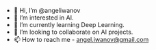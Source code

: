 - 👋 Hi, I’m @angeliwanov
- 👀 I’m interested in AI.
- 🌱 I’m currently learning Deep Learning.
- 💞️ I’m looking to collaborate on AI projects.
- 📫 How to reach me - angel.iwanov@gmail.com

<!---
angeliwanov/angeliwanov is a ✨ special ✨ repository because its `README.md` (this file) appears on your GitHub profile.
You can click the Preview link to take a look at your changes.
--->
